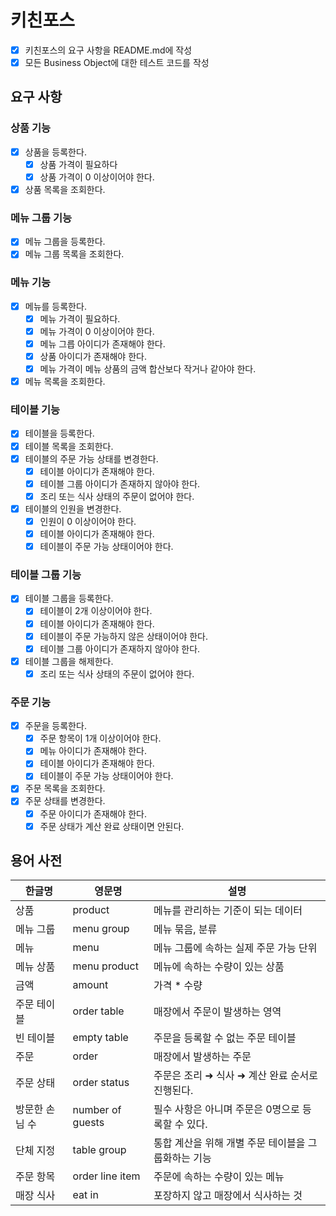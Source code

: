 # 키친포스

- [x] 키친포스의 요구 사항을 README.md에 작성
- [x] 모든 Business Object에 대한 테스트 코드를 작성

## 요구 사항

### 상품 기능

- [x] 상품을 등록한다.
    - [x] 상품 가격이 필요하다
    - [x] 상품 가격이 0 이상이어야 한다.
- [x] 상품 목록을 조회한다.

### 메뉴 그룹 기능

- [x] 메뉴 그룹을 등록한다.
- [x] 메뉴 그룹 목록을 조회한다.

### 메뉴 기능

- [x] 메뉴를 등록한다.
    - [x] 메뉴 가격이 필요하다.
    - [x] 메뉴 가격이 0 이상이어야 한다.
    - [x] 메뉴 그릅 아이디가 존재해야 한다.
    - [x] 상품 아이디가 존재해야 한다.
    - [x] 메뉴 가격이 메뉴 상품의 금액 합산보다 작거나 같아야 한다.
- [x] 메뉴 목록을 조회한다.

### 테이블 기능

- [x] 테이블을 등록한다.
- [x] 테이블 목록을 조회한다.
- [x] 테이블의 주문 가능 상태를 변경한다.
    - [x] 테이블 아이디가 존재해야 한다.
    - [x] 테이블 그룹 아이디가 존재하지 않아야 한다.
    - [x] 조리 또는 식사 상태의 주문이 없어야 한다.
- [x] 테이블의 인원을 변경한다.
    - [x] 인원이 0 이상이어야 한다.
    - [x] 테이블 아이디가 존재해야 한다.
    - [x] 테이블이 주문 가능 상태이어야 한다.

### 테이블 그룹 기능

- [x] 테이블 그룹을 등록한다.
    - [x] 테이블이 2개 이상이어야 한다.
    - [x] 테이블 아이디가 존재해야 한다.
    - [x] 테이블이 주문 가능하지 않은 상태이어야 한다.
    - [x] 테이블 그룹 아이디가 존재하지 않아야 한다.
- [x] 테이블 그룹을 해제한다.
    - [x] 조리 또는 식사 상태의 주문이 없어야 한다.

### 주문 기능

- [x] 주문을 등록한다.
    - [x] 주문 항목이 1개 이상이어야 한다.
    - [x] 메뉴 아이디가 존재해야 한다.
    - [x] 테이블 아이디가 존재해야 한다.
    - [x] 테이블이 주문 가능 상태이어야 한다.
- [x] 주문 목록을 조회한다.
- [x] 주문 상태를 변경한다.
    - [x] 주문 아이디가 존재해야 한다.
    - [x] 주문 상태가 계산 완료 상태이면 안된다.

## 용어 사전

| 한글명 | 영문명 | 설명 |
| --- | --- | --- |
| 상품 | product | 메뉴를 관리하는 기준이 되는 데이터 |
| 메뉴 그룹 | menu group | 메뉴 묶음, 분류 |
| 메뉴 | menu | 메뉴 그룹에 속하는 실제 주문 가능 단위 |
| 메뉴 상품 | menu product | 메뉴에 속하는 수량이 있는 상품 |
| 금액 | amount | 가격 * 수량 |
| 주문 테이블 | order table | 매장에서 주문이 발생하는 영역 |
| 빈 테이블 | empty table | 주문을 등록할 수 없는 주문 테이블 |
| 주문 | order | 매장에서 발생하는 주문 |
| 주문 상태 | order status | 주문은 조리 ➜ 식사 ➜ 계산 완료 순서로 진행된다. |
| 방문한 손님 수 | number of guests | 필수 사항은 아니며 주문은 0명으로 등록할 수 있다. |
| 단체 지정 | table group | 통합 계산을 위해 개별 주문 테이블을 그룹화하는 기능 |
| 주문 항목 | order line item | 주문에 속하는 수량이 있는 메뉴 |
| 매장 식사 | eat in | 포장하지 않고 매장에서 식사하는 것 |
